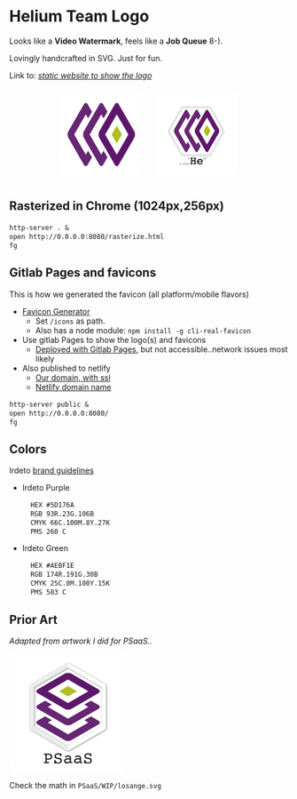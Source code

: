 # Helium Team Logo

Looks like a __Video Watermark__, feels like a __Job Queue__ 8-).

Lovingly handcrafted in SVG. Just for fun.

Link to: [_static website to show the logo_](https://logo.he.ir-si.com/)
<center>
<img src="public/Helium.sans-256.png" width="128" style="background-color:#fff;border-radius: 10px; padding:10px; margin: 10px">
<img src="public/Helium-256.png" width="128" style="background-color:#fff;border-radius: 10px; padding:10px; margin: 10px">
</center>



## Rasterized in Chrome (1024px,256px)
```
http-server . &
open http://0.0.0.0:8080/rasterize.html
fg
```
## Gitlab Pages and favicons
This is how we generated the favicon (all platform/mobile flavors)
- [Favicon Generator](http://realfavicongenerator.net/)
  - Set `/icons` as path.
  - Also has a node module: `npm install -g cli-real-favicon`
- Use gitlab Pages to show the logo(s) and favicons
  - [Deployed with Gitlab Pages](http://helium.gitlab-pages.hdc.engineering.intra/helium-logo), but not accessible..network issues most likely
- Also published to netlify
  - [Our domain, with ssl](https://logo.he.ir-si.com/)
  - [Netlify domain name](https://logo-he.netlify.com/)
```
http-server public &
open http://0.0.0.0:8080/
fg
```
## Colors
Irdeto [brand guidelines](http://irdeto.com/brand-guidelines/brand-guidelines.html)

- Irdeto Purple

        HEX #5D176A
        RGB 93R.23G.106B
        CMYK 66C.100M.8Y.27K
        PMS 260 C

- Irdeto Green

        HEX #AEBF1E
        RGB 174R.191G.30B
        CMYK 25C.0M.100Y.15K
        PMS 583 C

## Prior Art
_Adapted from artwork I did for PSaaS.._

<div style="background-color:#fff;border-radius: 10px; display:inline-block; padding:10px">
<img src="PSaaS/PSaaS-256.png" width=192>
</div>


Check the math in `PSaaS/WIP/losange.svg`


